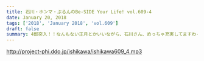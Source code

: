 ```yaml
---
title: 石川・ホンマ・ぶるんのBe-SIDE Your Life! vol.609-4
date: January 20, 2018
tags: ['2018', 'January 2018', 'vol.609']
draft: false
summary: 4部突入！！なんもない正月とかいいながら、石川さん、めっちゃ充実してますわ･･･MIURA
---
```


http://project-phi.ddo.jp/ishikawa/ishikawa609_4.mp3
